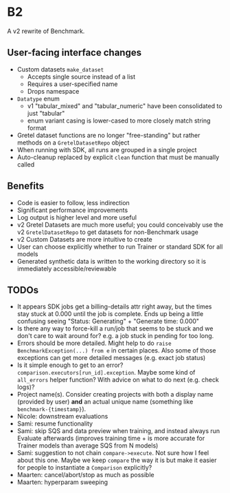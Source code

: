 # B2

A v2 rewrite of Benchmark.


## User-facing interface changes

- Custom datasets `make_dataset`
  - Accepts single source instead of a list
  - Requires a user-specified name
  - Drops namespace
- `Datatype` enum
  - v1 "tabular_mixed" and "tabular_numeric" have been consolidated to just "tabular"
  - enum variant casing is lower-cased to more closely match string format
- Gretel dataset functions are no longer "free-standing" but rather methods on a `GretelDatasetRepo` object
- When running with SDK, all runs are grouped in a single project
- Auto-cleanup replaced by explicit `clean` function that must be manually called


## Benefits

- Code is easier to follow, less indirection
- Significant performance improvements
- Log output is higher level and more useful
- v2 Gretel Datasets are much more useful; you could conceivably use the v2 `GretelDatasetRepo` to get datasets for non-Benchmark usage
- v2 Custom Datasets are more intuitive to create
- User can choose explicitly whether to run Trainer or standard SDK for all models
- Generated synthetic data is written to the working directory so it is immediately accessible/reviewable


## TODOs

- It appears SDK jobs get a billing-details attr right away, but the times stay stuck at 0.000 until the job is complete. Ends up being a little confusing seeing "Status: Generating" + "Generate time: 0.000"
- Is there any way to force-kill a run/job that seems to be stuck and we don't care to wait around for? e.g. a job stuck in pending for too long.
- Errors should be more detailed. Might help to do `raise BenchmarkException(...) from e` in certain places. Also some of those exceptions can get more detailed messages (e.g. exact job status)
- Is it simple enough to get to an error? `comparison.executors[run_id].exception`. Maybe some kind of `all_errors` helper function? With advice on what to do next (e.g. check logs)?
- Project name(s). Consider creating projects with both a display name (provided by user) **and** an actual unique name (something like `benchmark-{timestamp}`).
- Nicole: downstream evaluations
- Sami: resume functionality
- Sami: skip SQS and data preview when training, and instead always run Evaluate afterwards (improves training time + is more accurate for Trainer models than average SQS from N models)
- Sami: suggestion to not chain `compare->execute`. Not sure how I feel about this one. Maybe we keep `compare` the way it is but make it easier for people to instantiate a `Comparison` explicitly?
- Maarten: cancel/abort/stop as much as possible
- Maarten: hyperparam sweeping
